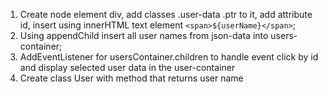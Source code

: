 1. Create node element div, add classes .user-data .ptr to it, add attribute id, insert using innerHTML text element `<span>${userName}</span>`;
2. Using appendChild insert all user names from json-data into users-container;
3. AddEventListener for usersContainer.children to handle event click by id and display selected user data in the user-container
4. Create class User with method that returns user name
